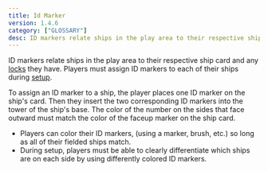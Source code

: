 ```yaml
---
title: Id Marker
version: 1.4.6
category: ["GLOSSARY"]
desc: ID markers relate ships in the play area to their respective ship card and any locks they have.
---
```


ID markers relate ships in the play area to their respective ship card and any [locks](/rules/Lock) they have. Players must assign ID markers to each of their ships during [setup](/rules/Setup).

To assign an ID marker to a ship, the player places one ID marker on the ship's card. Then they insert the two corresponding ID markers into the tower of the ship's base. The color of the number on the sides that face outward must match the color of the faceup marker on the ship card.

- Players can color their ID markers, (using a marker, brush, etc.) so long as all of their fielded ships match.
- During setup, players must be able to clearly differentiate which ships are on each side by using differently colored ID markers.

